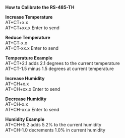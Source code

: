 **How to Calibrate the RS-485-TH**

**Increase Temperature**  
AT+CT+x.x  
AT+CT+xx.x Enter to send  

**Reduce Temperature**  
AT+CT-x.x  
AT+CT-xx.x Enter to send  

**Temperature Example**  
AT+CT+2.1 adds 2.1 degrees to the current temperature  
AT+CT-1.5 minus 1.5 degrees at current temperature  

**Increase Humidity**  
AT+CH+x.x  
AT+CH+xx.x Enter to send  

**Decrease Humidity**  
AT+CH-x.x  
AT+CH-xx.x Enter to send  

**Humidity Example**  
AT+CH+5.2 adds 5.2% to the current humidity  
AT+CH-1.0 decrements 1.0% in current humidity  
